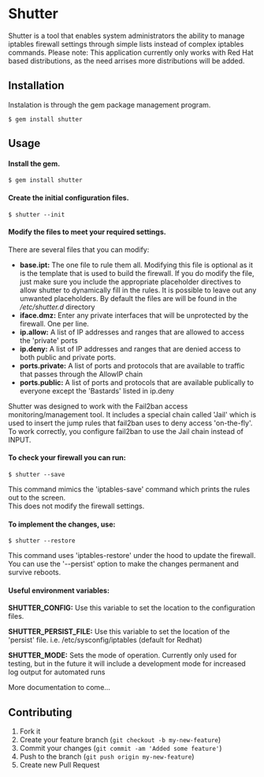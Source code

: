 # Shutter

Shutter is a tool that enables system administrators the ability to manage 
iptables firewall settings through simple lists instead of complex iptables commands.  Please note:
This application currently only works with Red Hat based distributions, as the need arrises more 
distributions will be added.

## Installation

Instalation is through the gem package management program. 

    $ gem install shutter

## Usage

#### Install the gem.
    
    $ gem install shutter

#### Create the initial configuration files.

    $ shutter --init

#### Modify the files to meet your required settings.  

There are several files that you can modify:
* **base.ipt:**  The one file to rule them all.  Modifying this file is optional as
it is the template that is used to build the firewall. If you do modify the file,
just make sure you include the appropriate placeholder directives to allow
shutter to dynamically fill in the rules.  It is possible to leave out any unwanted
placeholders.  By default the files are will be found in the */etc/shutter.d* directory
* **iface.dmz:**  Enter any private interfaces that will be unprotected by the firewall.  One per line.
* **ip.allow:**  A list of IP addresses and ranges that are allowed to access the 'private' ports
* **ip.deny:**  A list of IP addresses and ranges that are denied access to both public and private ports. 
* **ports.private:**  A list of ports and protocols that are available to traffic that passes through the AllowIP chain
* **ports.public:**  A list of ports and protocols that are available publically to everyone except the 'Bastards' listed in ip.deny

Shutter was designed to work with the Fail2ban access monitoring/management tool.  It includes a 
special chain called 'Jail' which is used to insert the jump rules that fail2ban uses to deny access 'on-the-fly'.
To work correctly, you configure fail2ban to use the Jail chain instead of INPUT.

#### To check your firewall you can run:

    $ shutter --save

This command mimics the 'iptables-save' command which prints the rules out to the screen.  
This does not modify the firewall settings.

#### To implement the changes, use:

    $ shutter --restore

This command uses 'iptables-restore' under the hood to update the firewall.  You can use the '--persist' option
to make the changes permanent and survive reboots.

#### Useful environment variables:
**SHUTTER_CONFIG:** Use this variable to set the location to the configuration files.

**SHUTTER_PERSIST_FILE:** Use this variable to set the location of the 'persist' file.  i.e. /etc/sysconfig/iptables (default for Redhat)

**SHUTTER_MODE:** Sets the mode of operation.  Currently only used for testing, but in the future it will include a development mode for increased log output for automated runs

More documentation to come...


## Contributing

1. Fork it
2. Create your feature branch (`git checkout -b my-new-feature`)
3. Commit your changes (`git commit -am 'Added some feature'`)
4. Push to the branch (`git push origin my-new-feature`)
5. Create new Pull Request
